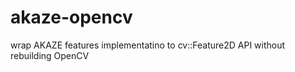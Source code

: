 akaze-opencv
============

wrap AKAZE features implementatino to cv::Feature2D API without rebuilding OpenCV
